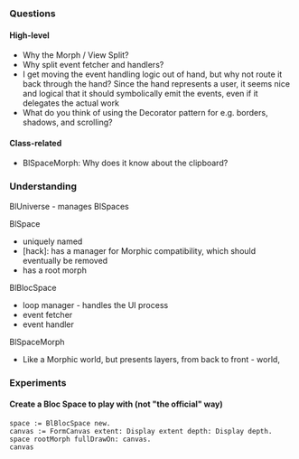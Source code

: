 ### Questions

#### High-level
- Why the Morph / View Split?
- Why split event fetcher and handlers?
- I get moving the event handling logic out of hand, but why not route it back through the hand? Since the hand represents a user, it seems nice and logical that it should symbolically emit the events, even if it delegates the actual work
- What do you think of using the Decorator pattern for e.g. borders, shadows, and scrolling?

#### Class-related
- BlSpaceMorph: Why does it know about the clipboard?

### Understanding
BlUniverse - manages BlSpaces

BlSpace
  - uniquely named
  - [hack]: has a manager for Morphic compatibility, which should eventually be removed
  - has a root morph

BlBlocSpace
  - loop manager - handles the UI process
  - event fetcher
  - event handler

BlSpaceMorph
  - Like a Morphic world, but presents layers, from back to front - world, 

### Experiments

#### Create a Bloc Space to play with (not "the official" way)

```
space := BlBlocSpace new.
canvas := FormCanvas extent: Display extent depth: Display depth.
space rootMorph fullDrawOn: canvas.
canvas
```
